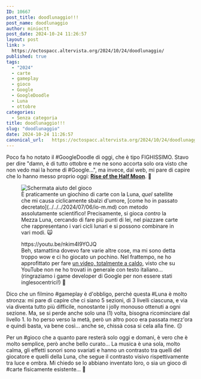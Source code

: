 ```yaml
---
ID: 10667
post_title: doodlunaggio!!!
post_name: doodlunaggio
author: minioctt
post_date: 2024-10-24 11:26:57
layout: post
link: >
  https://octospacc.altervista.org/2024/10/24/doodlunaggio/
published: true
tags:
  - "2024"
  - carte
  - gameplay
  - gioco
  - Google
  - GoogleDoodle
  - Luna
  - ottobre
categories:
  - Senza categoria
title: doodlunaggio!!!
slug: "doodlunaggio"
date: 2024-10-24 11:26:57
canonical_url:   https://octospacc.altervista.org/2024/10/24/doodlunaggio/
---
```

<!-- wp:paragraph -->
<p markdown="1">Poco fa ho notato il #GoogleDoodle di oggi, che è tipo FIGHISSIMO. Stavo per dire "damn, è di tutto ottobre e me ne sono accorta solo ora visto che non vedo mai la home di #Google...", ma invece, dal web, mi pare di capire che lo hanno messo proprio oggi: <strong><a href="https://google-doodles.fandom.com/wiki/Rise_of_the_Half_Moon">Rise of the Half Moon</a></strong>. 🎑️</p>
<!-- /wp:paragraph -->

<!-- wp:paragraph -->
<p markdown="1"></p>
<!-- /wp:paragraph -->

<!-- wp:image {"id":10669,"sizeSlug":"full","linkDestination":"none","align":"center"} -->
<figure class="wp-block-image aligncenter size-full"><img src="https://octospacc.github.io/microblog-mirror/assets/uploads/2024/10/image-12.png" alt="Schermata aiuto del gioco" class="wp-image-10669"/><figcaption class="wp-element-caption">È praticamente un giochino di carte con la Luna, <em>quel</em> satellite che mi causa ciclicamente sbalzi d'umore, [come ho in passato decretato](../../../2024/07/06/io-m.md) con metodo assolutamente scientifico! Precisamente, si gioca <em>contro</em> la Mezza Luna, cercando di fare più punti di lei, nel piazzare carte che rappresentano i vari cicli lunari e si possono combinare in vari modi. 🙀️</figcaption></figure>
<!-- /wp:image -->

<!-- wp:paragraph -->
<p markdown="1"></p>
<!-- /wp:paragraph -->

<!-- wp:embed {"url":"https://youtu.be/nkim4I9YOJQ","type":"video","providerNameSlug":"youtube","responsive":true,"className":"wp-embed-aspect-4-3 wp-has-aspect-ratio"} -->
<figure class="wp-block-embed is-type-video is-provider-youtube wp-block-embed-youtube wp-embed-aspect-4-3 wp-has-aspect-ratio"><div class="wp-block-embed__wrapper">
https://youtu.be/nkim4I9YOJQ
</div><figcaption class="wp-element-caption">Beh, stamattina dovevo fare varie altre cose, ma mi sono detta troppo wow e ci ho giocato un pochino. Nel frattempo, ne ho approfittato per fare <a href="https://youtu.be/nkim4I9YOJQ">un video, totalmente a caldo</a>, visto che su YouTube non ne ho trovati in generale con testo italiano... (ringraziamo i game developer di Google per non essere stati inglesocentrici!) 🎴️</figcaption></figure>
<!-- /wp:embed -->

<!-- wp:paragraph -->
<p markdown="1"></p>
<!-- /wp:paragraph -->

<!-- wp:paragraph -->
<p markdown="1">Dico che un filmino #gameplay è d'obbligo, perché questa #Luna è molto stronza: mi pare di capire che ci siano 5 sezioni, di 3 livelli ciascuna, e via via diventa tutto più difficile, nonostante i jolly monouso ottenuti a ogni sezione. Ma, se si perde anche solo una (1) volta, bisogna ricominciare dal livello 1. Io ho perso verso la metà, però un altro poco era passata mezz'ora e quindi basta, va bene così... anche se, chissà cosa si cela alla fine. 😔️</p>
<!-- /wp:paragraph -->

<!-- wp:paragraph -->
<p markdown="1">Per un #gioco che a quanto pare resterà solo oggi e domani, è vero che è molto semplice, però anche bello curato... La musica è una sola, molto calma, gli effetti sonori sono svariati e hanno un contrasto tra quelli del giocatore e quelli della Luna, che segue il contrasto visivo rispettivamente tra luce e ombra. Mi chiedo se lo abbiano inventato loro, o sia un gioco di #carte fisicamente esistente... 🤭️</p>
<!-- /wp:paragraph -->